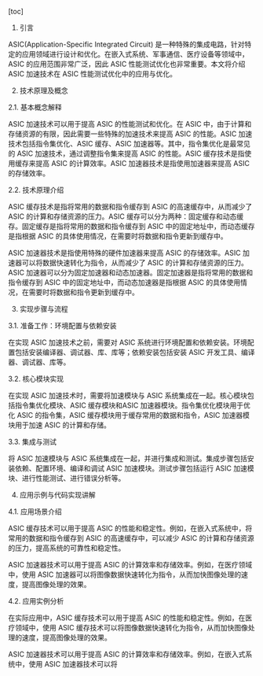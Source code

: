 
[toc]                    
                
                
1. 引言

ASIC(Application-Specific Integrated Circuit) 是一种特殊的集成电路，针对特定的应用领域进行设计和优化。在嵌入式系统、军事通信、医疗设备等领域中，ASIC 的应用范围非常广泛，因此 ASIC 性能测试优化也非常重要。本文将介绍 ASIC 加速技术在 ASIC 性能测试优化中的应用与优化。

2. 技术原理及概念

2.1. 基本概念解释

ASIC 加速技术可以用于提高 ASIC 的性能测试和优化。在 ASIC 中，由于计算和存储资源的有限，因此需要一些特殊的加速技术来提高 ASIC 的性能。ASIC 加速技术包括指令集优化、ASIC 缓存、ASIC 加速器等。其中，指令集优化是最常见的 ASIC 加速技术，通过调整指令集来提高 ASIC 的性能。ASIC 缓存技术是指使用缓存来提高 ASIC 的计算效率。ASIC 加速器技术是指使用加速器来提高 ASIC 的存储效率。

2.2. 技术原理介绍

ASIC 缓存技术是指将常用的数据和指令缓存到 ASIC 的高速缓存中，从而减少了 ASIC 的计算和存储资源的压力。ASIC 缓存可以分为两种：固定缓存和动态缓存。固定缓存是指将常用的数据和指令缓存到 ASIC 中的固定地址中，而动态缓存是指根据 ASIC 的具体使用情况，在需要时将数据和指令更新到缓存中。

ASIC 加速器技术是指使用特殊的硬件加速器来提高 ASIC 的存储效率。ASIC 加速器可以将数据快速转化为指令，从而减少了 ASIC 的计算和存储资源的压力。ASIC 加速器可以分为固定加速器和动态加速器。固定加速器是指将常用的数据和指令缓存到 ASIC 中的固定地址中，而动态加速器是指根据 ASIC 的具体使用情况，在需要时将数据和指令更新到缓存中。

3. 实现步骤与流程

3.1. 准备工作：环境配置与依赖安装

在实现 ASIC 加速技术之前，需要对 ASIC 系统进行环境配置和依赖安装。环境配置包括安装编译器、调试器、库、库等；依赖安装包括安装 ASIC 开发工具、编译器、调试器、库等。

3.2. 核心模块实现

在实现 ASIC 加速技术时，需要将加速模块与 ASIC 系统集成在一起。核心模块包括指令集优化模块、ASIC 缓存模块和ASIC 加速器模块。指令集优化模块用于优化 ASIC 的指令集，ASIC 缓存模块用于缓存常用的数据和指令，ASIC 加速器模块用于加速 ASIC 的计算和存储。

3.3. 集成与测试

将 ASIC 加速模块与 ASIC 系统集成在一起，并进行集成和测试。集成步骤包括安装依赖、配置环境、编译和调试 ASIC 加速模块。测试步骤包括运行 ASIC 加速模块、进行性能测试、进行错误分析等。

4. 应用示例与代码实现讲解

4.1. 应用场景介绍

ASIC 缓存技术可以用于提高 ASIC 的性能和稳定性。例如，在嵌入式系统中，将常用的数据和指令缓存到 ASIC 的高速缓存中，可以减少 ASIC 的计算和存储资源的压力，提高系统的可靠性和稳定性。

ASIC 加速器技术可以用于提高 ASIC 的计算效率和存储效率。例如，在医疗领域中，使用 ASIC 加速器可以将图像数据快速转化为指令，从而加快图像处理的速度，提高图像处理的效果。

4.2. 应用实例分析

在实际应用中，ASIC 缓存技术可以用于提高 ASIC 的性能和稳定性。例如，在医疗领域中，使用 ASIC 缓存技术可以将图像数据快速转化为指令，从而加快图像处理的速度，提高图像处理的效果。

ASIC 加速器技术可以用于提高 ASIC 的计算效率和存储效率。例如，在嵌入式系统中，使用 ASIC 加速器技术可以将

